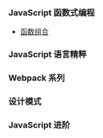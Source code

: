 ### JavaScript 函数式编程
* [函数组合](https://github.com/chenchaoyang/JavaScript/issues/2)
### JavaScript 语言精粹

### Webpack 系列
 
### 设计模式
### JavaScript 进阶
